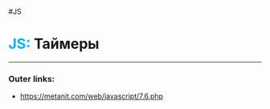#JS
# <font color="#00b0f0">JS:</font> Таймеры
---
### Outer links:
- https://metanit.com/web/javascript/7.6.php